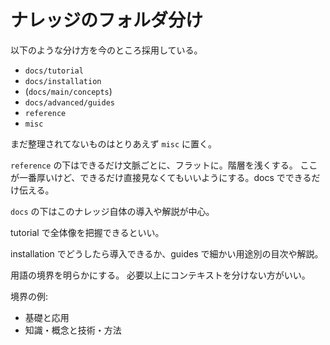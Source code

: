 # ナレッジのフォルダ分け

以下のような分け方を今のところ採用している。

- `docs/tutorial`
- `docs/installation`
- (`docs/main/concepts`)
- `docs/advanced/guides`
- `reference`
- `misc`

まだ整理されてないものはとりあえず `misc` に置く。

`reference` の下はできるだけ文脈ごとに、フラットに。階層を浅くする。
ここが一番厚いけど、できるだけ直接見なくてもいいようにする。docs でできるだけ伝える。

`docs` の下はこのナレッジ自体の導入や解説が中心。

tutorial で全体像を把握できるといい。

installation でどうしたら導入できるか、guides で細かい用途別の目次や解説。

用語の境界を明らかにする。
必要以上にコンテキストを分けない方がいい。

境界の例:

- 基礎と応用
- 知識・概念と技術・方法
